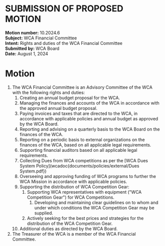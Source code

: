 # SUBMISSION OF PROPOSED MOTION

**Motion number:** 10.2024.6  
**Subject:** WCA Financial Committee  
**Intent:** Rights and duties of the WCA Financial Committee  
**Submitted by:** WCA Board  
**Date:** August 1, 2024

# Motion

1. The WCA Financial Committee is an Advisory Committee of the WCA with the following rights and duties:
   1. Creating an annual budget proposal for the WCA.
   2. Managing the finances and accounts of the WCA in accordance with the approved annual budget proposal.
   3. Paying invoices and taxes that are directed to the WCA, in accordance with applicable policies and annual budget as approved by the WCA Board.
   4. Reporting and advising on a quarterly basis to the WCA Board on the finances of the WCA.
   5. Reporting on a periodic basis to external organizations on the finances of the WCA, based on all applicable legal requirements.
   6. Supporting financial auditors based on all applicable legal requirements.
   7. Collecting Dues from WCA competitions as per the [WCA Dues System Policy](wcadoc{documents/policies/external/Dues System.pdf})
   8. Overseeing and approving funding of WCA programs to further the WCA Mission in accordance with applicable policies.
   9. Supporting the distribution of WCA Competition Gear:
      1. Supporting WCA representatives with equipment ("WCA Competition Gear") for WCA Competitions.
         1. Developing and maintaining clear guidelines on to whom and under which conditions the WCA Competition Gear may be supplied.
      2. Actively seeking for the best prices and strategies for the distribution of the WCA Competition Gear.
   10. Additional duties as directed by the WCA Board.
2. The Treasurer of the WCA is a member of the WCA Financial Committee.
